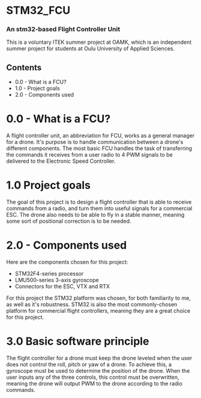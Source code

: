 # STM32_FCU
### An stm32-based Flight Controller Unit
This is a voluntary ITEK summer project at OAMK, which is an independent summer project for students at Oulu University of Applied Sciences.

## Contents
 - 0.0 - What is a FCU?
 - 1.0 - Project goals
 - 2.0 - Components used

# 0.0 - What is a FCU?
A flight controller unit, an abbreviation for FCU, works as a general manager for a drone.
It's purpose is to handle communication between a drone's different components. The most basic FCU handles the task of transferring the commands it receives from a user radio to 4 PWM signals to be delivered to the Electronic Speed Controller. 

# 1.0 Project goals
The goal of this project is to design a flight controller that is able to receive commands from a radio, and turn them into useful signals for a commercial ESC. The drone also needs to be able to fly in a stable manner, meaning some sort of positional correction is to be needed.

# 2.0 - Components used
Here are the components chosen for this project:
- STM32F4-series processor
- LMU500-series 3-axis gyroscope
- Connectors for the ESC, VTX and RTX

For this project the STM32 platform was chosen, for both familiarity to me, as well as it's robustness. STM32 is also the most commonly-chosen platform for commercial flight controllers, meaning they are a great choice for this project.

# 3.0 Basic software principle
The flight controller for a drone must keep the drone leveled when the user does not control the roll, pitch or yaw of a drone. To achieve this, a gyroscope must be used to determine the position of the drone. When the user inputs any of the three controls, this control must be overwritten, meaning the drone will output PWM to the drone according to the radio commands.
